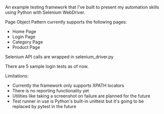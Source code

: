 An example testing framework that I've built to present my automation skills using Python with Selenium WebDriver.

Page Object Pattern currently supports the following pages:
- Home Page
- Login Page
- Category Page
- Product Page

Selenium API calls are wrapped in selenium_driver.py

There are 5 sample login tests as of now.

Limitations:
- Currently the framework only supports XPATH locators
- There is no reporting functionality yet
- Utilities like taking a screenshot on failure are planned for the future 
- Test runner in use is Python's built-in unittest but it's going to be replaced by pytest in the future
